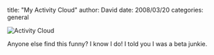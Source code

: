 
title: "My Activity Cloud"
author: David
date: 2008/03/20
categories: general

![Activity Cloud](http://www.mohundro.com/blog/content/binary/WindowsLiveWriter/MyActivityCloud_7C54/image_4.png)

Anyone else find this funny? I know I do! I told you I was a beta junkie. 

